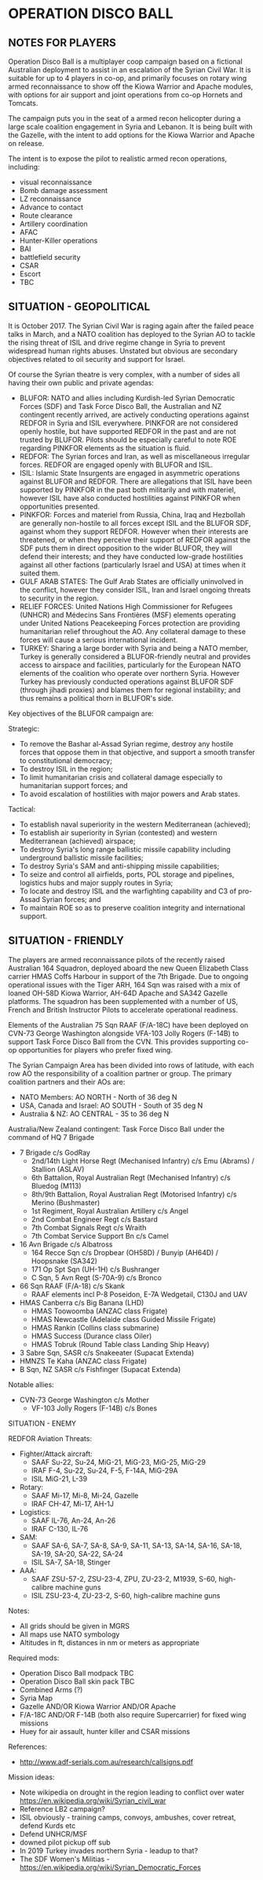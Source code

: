 # OPERATION DISCO BALL

## NOTES FOR PLAYERS

Operation Disco Ball is a multiplayer coop campaign based on a fictional Australian deployment to assist in an escalation of the Syrian Civil War. It is suitable for up to 4 players in co-op, and primarily focuses on rotary wing armed reconnaissance to show off the Kiowa Warrior and Apache modules, with options for air support and joint operations from co-op Hornets and Tomcats.

The campaign puts you in the seat of a armed recon helicopter during a large scale coalition engagement in Syria and Lebanon. It is being built with the Gazelle, with the intent to add options for the Kiowa Warrior and Apache on release.

The intent is to expose the pilot to realistic armed recon operations, including:

* visual reconnaissance
* Bomb damage assessment
* LZ reconnaissance
* Advance to contact
* Route clearance
* Artillery coordination
* AFAC
* Hunter-Killer operations
* BAI
* battlefield security
* CSAR
* Escort
* TBC

## SITUATION - GEOPOLITICAL

It is October 2017. The Syrian Civil War is raging again after the failed peace talks in March, and a NATO coalition has deployed to the Syrian AO to tackle the rising threat of ISIL and drive regime change in Syria to prevent widespread human rights abuses. Unstated but obvious are secondary objectives related to oil security and support for Israel.

Of course the Syrian theatre is very complex, with a number of sides all having their own public and private agendas:

* BLUFOR: NATO and allies including Kurdish-led Syrian Democratic Forces (SDF) and Task Force Disco Ball, the Australian and NZ contingent recently arrived, are actively conducting operations against REDFOR in Syria and ISIL everywhere. PINKFOR are not considered openly hostile, but have supported REDFOR in the past and are not trusted by BLUFOR. Pilots should be especially careful to note ROE regarding PINKFOR elements as the situation is fluid.
* REDFOR: The Syrian forces and Iran, as well as miscellaneous irregular forces. REDFOR are engaged openly with BLUFOR and ISIL.
* ISIL: Islamic State Insurgents are engaged in asymmetric operations against BLUFOR and REDFOR. There are allegations that ISIL have been supported by PINKFOR in the past both militarily and with materiel, however ISIL have also conducted hostilities against PINKFOR when opportunities presented.
* PINKFOR: Forces and materiel from Russia, China, Iraq and Hezbollah are generally non-hostile to all forces except ISIL and the BLUFOR SDF, against whom they support REDFOR. However when their interests are threatened, or when they perceive their support of REDFOR against the SDF puts them in direct opposition to the wider BLUFOR, they will defend their interests; and they have conducted low-grade hostilities against all other factions (particularly Israel and USA) at times when it suited them.
* GULF ARAB STATES: The Gulf Arab States are officially uninvolved in the conflict, however they consider ISIL, Iran and Israel ongoing threats to security in the region.
* RELIEF FORCES: United Nations High Commissioner for Refugees (UNHCR) and Médecins Sans Frontières (MSF) elements operating under United Nations Peacekeeping Forces protection are providing humanitarian relief throughout the AO. Any collateral damage to these forces will cause a serious international incident.
* TURKEY: Sharing a large border with Syria and being a NATO member, Turkey is generally considered a BLUFOR-friendly neutral and provides access to airspace and facilities, particularly for the European NATO elements of the coalition who operate over northern Syria. However Turkey has previously conducted operations against BLUFOR SDF (through jihadi proxies) and blames them for regional instability; and thus remains a political thorn in BLUFOR's side.

Key objectives of the BLUFOR campaign are:

Strategic:
* To remove the Bashar al-Assad Syrian regime, destroy any hostile forces that oppose them in that objective, and support a smooth transfer to constitutional democracy;
* To destroy ISIL in the region;
* To limit humanitarian crisis and collateral damage especially to humanitarian support forces; and
* To avoid escalation of hostilities with major powers and Arab states.

Tactical:
* To establish naval superiority in the western Mediterranean (achieved);
* To establish air superiority in Syrian (contested) and western Mediterranean (achieved) airspace;
* To destroy Syria's long range ballistic missile capability including underground ballistic missile facilities;
* To destroy Syria's SAM and anti-shipping missile capabilities;
* To seize and control all airfields, ports, POL storage and pipelines, logistics hubs and major supply routes in Syria;
* To locate and destroy ISIL and the warfighting capability and C3 of pro-Assad Syrian forces; and
* To maintain ROE so as to preserve coalition integrity and international support.

## SITUATION - FRIENDLY

The players are armed reconnaissance pilots of the recently raised Australian 164 Squadron, deployed aboard the new Queen Elizabeth Class carrier HMAS Coffs Harbour in support of the 7th Brigade. Due to ongoing operational issues with the Tiger ARH, 164 Sqn was raised with a mix of loaned OH-58D Kiowa Warrior, AH-64D Apache and SA342 Gazelle platforms. The squadron has been supplemented with a number of US, French and British Instructor Pilots to accelerate operational readiness.

Elements of the Australian 75 Sqn RAAF (F/A-18C) have been deployed on CVN-73 George Washington alongside VFA-103 Jolly Rogers (F-14B) to support Task Force Disco Ball from the CVN. This provides supporting co-op opportunities for players who prefer fixed wing.

The Syrian Campaign Area has been divided into rows of latitude, with each row AO the responsibility of a coalition partner or group. The primary coalition partners and their AOs are:

* NATO Members: AO NORTH - North of 36 deg N
* USA, Canada and Israel: AO SOUTH - South of 35 deg N
* Australia & NZ: AO CENTRAL - 35 to 36 deg N

Australia/New Zealand contingent: Task Force Disco Ball under the command of HQ 7 Brigade

* 7 Brigade c/s GodRay
  * 2nd/14th Light Horse Regt (Mechanised Infantry) c/s Emu (Abrams) / Stallion (ASLAV)
  * 6th Battalion, Royal Australian Regt (Mechanised Infantry) c/s Bluedog (M113)
  * 8th/9th Battalion, Royal Australian Regt (Motorised Infantry) c/s Merino (Bushmaster)
  * 1st Regiment, Royal Australian Artillery c/s Angel
  * 2nd Combat Engineer Regt c/s Bastard
  * 7th Combat Signals Regt c/s Wraith
  * 7th Combat Service Support Bn c/s Camel
* 16 Avn Brigade c/s Albatross
  * 164 Recce Sqn c/s Dropbear (OH58D) / Bunyip (AH64D) / Hoopsnake (SA342)
  * 171 Op Spt Sqn (UH-1H) c/s Bushranger
  * C Sqn, 5 Avn Regt (S-70A-9) c/s Bronco
* 66 Sqn RAAF (F/A-18) c/s Skank
  * RAAF elements incl P-8 Poseidon, E-7A Wedgetail, C130J and UAV
* HMAS Canberra c/s Big Banana (LHD)
  * HMAS Toowoomba (ANZAC class Frigate)
  * HMAS Newcastle (Adelaide class Guided Missile Frigate)
  * HMAS Rankin (Collins class submarine)
  * HMAS Success (Durance class Oiler)
  * HMAS Tobruk (Round Table class Landing Ship Heavy)
* 3 Sabre Sqn, SASR c/s Snakeeater (Supacat Extenda)
* HMNZS Te Kaha (ANZAC class Frigate)
* B Sqn, NZ SASR c/s Fishfinger (Supacat Extenda)

Notable allies:

* CVN-73 George Washington c/s Mother
  * VF-103 Jolly Rogers (F-14B) c/s Bones

SITUATION - ENEMY

REDFOR Aviation Threats:

* Fighter/Attack aircraft:
  * SAAF Su-22, Su-24, MiG-21, MiG-23, MiG-25, MiG-29
  * IRAF F-4, Su-22, Su-24, F-5, F-14A, MiG-29A
  * ISIL MiG-21, L-39
* Rotary:
  * SAAF Mi-17, Mi-8, Mi-24, Gazelle
  * IRAF CH-47, Mi-17, AH-1J
* Logistics:
  * SAAF IL-76, An-24, An-26
  * IRAF C-130, IL-76
* SAM:
  * SAAF SA-6, SA-7, SA-8, SA-9, SA-11, SA-13, SA-14, SA-16, SA-18, SA-19, SA-20, SA-22, SA-24
  * ISIL SA-7, SA-18, Stinger
* AAA:
  * SAAF ZSU-57-2, ZSU-23-4, ZPU, ZU-23-2, M1939, S-60, high-calibre machine guns
  * ISIL ZSU-23-4, ZU-23-2, S-60, high-calibre machine guns

Notes:

* All grids should be given in MGRS
* All maps use NATO symbology
* Altitudes in ft, distances in nm or meters as appropriate

Required mods:
* Operation Disco Ball modpack TBC
* Operation Disco Ball skin pack TBC
* Combined Arms (?)
* Syria Map
* Gazelle AND/OR Kiowa Warrior AND/OR Apache
* F/A-18C AND/OR F-14B (both also require Supercarrier) for fixed wing missions
* Huey for air assault, hunter killer and CSAR missions

References:

* http://www.adf-serials.com.au/research/callsigns.pdf

Mission ideas:

* Note wikipedia on drought in the region leading to conflict over water https://en.wikipedia.org/wiki/Syrian_civil_war
* Reference LB2 campaign?
* ISIL obviously - training camps, convoys, ambushes, cover retreat, defend Kurds etc
* Defend UNHCR/MSF
* downed pilot pickup off sub
* In 2019 Turkey invades northern Syria - leadup to that?
* The SDF Women's Militias - https://en.wikipedia.org/wiki/Syrian_Democratic_Forces
